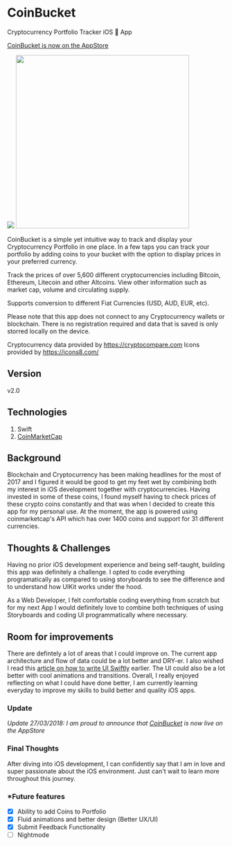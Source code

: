 # CoinBucket
Cryptocurrency Portfolio Tracker iOS  App

<a href="https://itunes.apple.com/us/app/coinbucket/id1363663110?mt=8">CoinBucket is now on the AppStore</a>

<img src="https://firebasestorage.googleapis.com/v0/b/foliotopher.appspot.com/o/CoinBucketLogo.png?alt=media&token=fa8839c1-1c2e-42c1-9977-d82314bfdef5">

<img src="https://firebasestorage.googleapis.com/v0/b/foliotopher.appspot.com/o/coinbucket.png?alt=media&token=4dfa3a90-6f1b-457c-b3fe-bf83c3aebc7a" width="400">

CoinBucket is a simple yet intuitive way to track and display your Cryptocurrency Portfolio in one place. In a few taps you can track your portfolio by adding coins to your bucket with the option to display prices in your preferred currency.

Track the prices of over 5,600 different cryptocurrencies including Bitcoin, Ethereum, Litecoin and other Altcoins. View other information such as market cap, volume and circulating supply.

Supports conversion to different Fiat Currencies (USD, AUD, EUR, etc).

Please note that this app does not connect to any Cryptocurrency wallets or blockchain. There is no registration required and data that is saved is only storred locally on the device. 

Cryptocurrency data provided by https://cryptocompare.com
Icons provided by https://icons8.com/

## Version
v2.0

## Technologies
1. Swift
2. <a href="https://coinmarketcap.com/api/">CoinMarketCap</a>

## Background
Blockchain and Cryptocurrency has been making headlines for the most of 2017 and I figured it would be good to get my feet wet by combining both my interest in iOS development together with cryptocurrencies. Having invested in some of these coins, I found myself having to check prices of these crypto coins constantly and that was when I decided to create this app for my personal use. At the moment, the app is powered using coinmarketcap's API which has over 1400 coins and support for 31 different currencies.

## Thoughts & Challenges
Having no prior iOS development experience and being self-taught, building this app was definitely a challenge. I opted to code everything programatically as compared to using storyboards to see the difference and to understand how UIKit works under the hood. 

As a Web Developer, I felt comfortable coding everything from scratch but for my next App I would definitely love to combine both techniques of using Storyboards and coding UI programmatically where necessary.

## Room for improvements
There are defintely a lot of areas that I could improve on. The current app architecture and flow of data could be a lot better and DRY-er. I also wished I read this <a href="https://academy.realm.io/posts/sommer-panage-writing-your-ui-swiftly/">article on how to write UI Swiftly</a> earlier. The UI could also be a lot better with cool animations and transitions. Overall, I really enjoyed reflecting on what I could have done better, I am currently learning everyday to improve my skills to build better and quality iOS apps. 

### Update
*Update 27/03/2018: I am proud to announce that <a href="https://itunes.apple.com/us/app/coinbucket/id1363663110?mt=8">CoinBucket</a> is now live on the AppStore*


### Final Thoughts
After diving into iOS development, I can confidently say that I am in love and super passionate about the iOS environment. Just can't wait to learn more throughout this journey.

### *Future features
- [X] Ability to add Coins to Portfolio
- [X] Fluid animations and better design (Better UX/UI)
- [X] Submit Feedback Functionality
- [ ] Nightmode 
